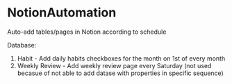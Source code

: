# NotionAutomation

Auto-add tables/pages in Notion according to schedule

Database:
1. Habit - Add daily habits checkboxes for the month on 1st of every month
2. Weekly Review - Add weekly review page every Saturday (not used becasue of not able to add datase with properties in specific sequence)